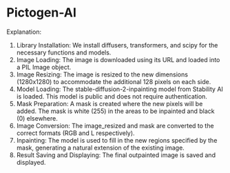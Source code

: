 # Pictogen-AI
Explanation:
1. Library Installation: We install diffusers, transformers, and scipy for the necessary functions and models.
2. Image Loading: The image is downloaded using its URL and loaded into a PIL Image object.
3. Image Resizing: The image is resized to the new dimensions (1280x1280) to accommodate the additional 128 pixels on each side.
4. Model Loading: The stable-diffusion-2-inpainting model from Stability AI is loaded. This model is public and does not require authentication.
5. Mask Preparation: A mask is created where the new pixels will be added. The mask is white (255) in the areas to be inpainted and black (0) elsewhere.
6. Image Conversion: The image_resized and mask are converted to the correct formats (RGB and L respectively).
7. Inpainting: The model is used to fill in the new regions specified by the mask, generating a natural extension of the existing image.
8. Result Saving and Displaying: The final outpainted image is saved and displayed.
